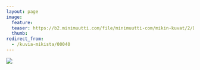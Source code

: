 ```yaml
---
layout: page
image:
  feature:
  teaser: https://b2.minimuutti.com/file/minimuutti-com/mikin-kuvat/2/DSC23679-245px.jpg
  thumb:
redirect_from:
  - /kuvia-mikista/00040
---
```


![](https://b2.minimuutti.com/file/minimuutti-com/mikin-kuvat/2/DSC23679-800px.jpg)